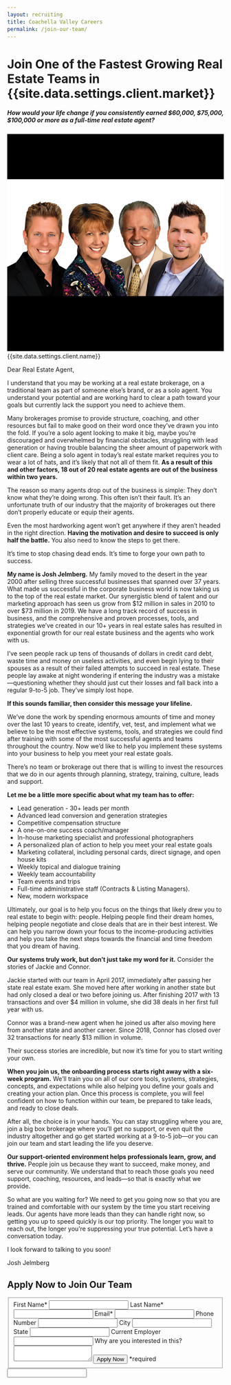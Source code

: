 ```yaml
---
layout: recruiting
title: Coachella Valley Careers
permalink: /join-our-team/
---
```

<div class="recruiting-page">
<h1 class="join-us">Join One of the Fastest Growing Real Estate Teams in {{site.data.settings.client.market}}</h1>
<h5 class="join-us-subtitle">How would your life change if you consistently earned $60,000, $75,000, $100,000 or more as a full-time real estate agent?</h5>
<div class="recruiting-photo">
<span class="client-image-container">
<img src="/img/headshot.jpg" alt="{{site.data.settings.client.name}}" class="client-image"/>
</span>
<figcaption class="caption">{{site.data.settings.client.name}}</figcaption>
</div>

<p>Dear Real Estate Agent,</p>

<p>I understand that you may be working at a real estate brokerage, on a traditional team as part of someone else’s brand, or as a solo agent. You understand your potential and are working hard to clear a path toward your goals but currently lack the support you need to achieve them.</p>

<p>Many brokerages promise to provide structure, coaching, and other resources but fail to make good on their word once they’ve drawn you into the fold. If you’re a solo agent looking to make it big, maybe you’re discouraged and overwhelmed by financial obstacles, struggling with lead generation or having trouble balancing the sheer amount of paperwork with client care. Being a solo agent in today’s real estate market requires you to wear a lot of hats, and it’s likely that not all of them fit. <strong>As a result of this and other factors, 18 out of 20 real estate agents are out of the business within two years.</strong> </p>

<p>The reason so many agents drop out of the business is simple: They don’t know what they’re doing wrong. This often isn’t their fault. It’s an unfortunate truth of our industry that the majority of brokerages out there don’t properly educate or equip their agents.</p>

<p>Even the most hardworking agent won’t get anywhere if they aren’t headed in the right direction. <strong>Having the motivation and desire to succeed is only half the battle.</strong> You also need to know the steps to get there. </p>

<p>It’s time to stop chasing dead ends. It’s time to forge your own path to success.</p>

<p><strong>My name is Josh Jelmberg.</strong> My family moved to the desert in the year 2000 after selling three successful businesses that spanned over 37 years. What made us successful in the corporate business world is now taking us to the top of the real estate market. Our synergistic blend of talent and our marketing approach has seen us grow from $12 million in sales in 2010 to over $73 million in 2019. We have a long track record of success in business, and the comprehensive and proven processes, tools, and strategies we’ve created in our 10+ years in real estate sales has resulted in exponential growth for our real estate business and the agents who work with us.</p>

<p>I’ve seen people rack up tens of thousands of dollars in credit card debt, waste time and money on useless activities, and even begin lying to their spouses as a result of their failed attempts to succeed in real estate. These people lay awake at night wondering if entering the industry was a mistake—questioning whether they should just cut their losses and fall back into a regular 9-to-5 job. They’ve simply lost hope.</p>

<p><strong>If this sounds familiar, then consider this message your lifeline.</strong></p>

<p>We’ve done the work by spending enormous amounts of time and money over the last 10 years to create, identify, vet, test, and implement what we believe to be the most effective systems, tools, and strategies we could find after training with some of the most successful agents and teams throughout the country. Now we’d like to help you implement these systems into your business to help you meet your real estate goals. </p>

<p>There’s no team or brokerage out there that is willing to invest the resources that we do in our agents through planning, strategy, training, culture, leads and support. </p>

<p><strong>Let me be a little more specific about what my team has to offer:</strong>
<ul class="indent">
<li>Lead generation - 30+ leads per month</li>
<li>Advanced lead conversion and generation strategies</li>
<li>Competitive compensation structure</li>
<li>A one-on-one success coach/manager</li>
<li>In-house marketing specialist and professional photographers</li>
<li>A personalized plan of action to help you meet your real estate goals</li>
<li>Marketing collateral, including personal cards, direct signage, and open house kits</li>
<li>Weekly topical and dialogue training</li>
<li>Weekly team accountability</li>
<li>Team events and trips</li>
<li>Full-time administrative staff (Contracts & Listing Managers).</li>
<li>New, modern workspace</li>
</ul></p>

<p>Ultimately, our goal is to help you focus on the things that likely drew you to real estate to begin with: people. Helping people find their dream homes, helping people negotiate and close deals that are in their best interest. We can help you narrow down your focus to the income-producing activities and help you take the next steps towards the financial and time freedom that you dream of having.</p>

<p><strong>Our systems truly work, but don’t just take my word for it.</strong> Consider the stories of Jackie and Connor.</p>

<p>Jackie started with our team in April 2017, immediately after passing her state real estate exam. She moved here after working in another state but had only closed a deal or two before joining us. After finishing 2017 with 13 transactions and over $4 million in volume, she did 38 deals in her first full year with us.</p>

<p>Connor was a brand-new agent when he joined us after also moving here from another state and another career. Since 2018, Connor has closed over 32 transactions for nearly $13 million in volume.</p>

<p>Their success stories are incredible, but now it’s time for you to start writing your own.</p>

<p><strong>When you join us, the onboarding process starts right away with a six-week program.</strong> We’ll train you on all of our core tools, systems, strategies, concepts, and expectations while also helping you define your goals and creating your action plan. Once this process is complete, you will feel confident on how to function within our team, be prepared to take leads, and ready to close deals.</p>

<p>After all, the choice is in your hands. You can stay struggling where you are, join a big box brokerage where you’ll get no support, or even quit the industry altogether and go get started working at a 9-to-5 job—or you can join our team and start leading the life you deserve.</p>

<p><strong>Our support-oriented environment helps professionals learn, grow, and thrive.</strong> People join us because they want to succeed, make money, and serve our community. We understand that to reach those goals you need support, coaching, resources, and leads—so that is exactly what we provide.</p>

<p>So what are you waiting for? We need to get you going now so that you are trained and comfortable with our system by the time you start receiving leads. Our agents have more leads than they can handle right now, so getting you up to speed quickly is our top priority. The longer you wait to reach out, the longer you’re suppressing your true potential. Let’s have a conversation today.</p>

<a name="apply"></a>
<p>I look forward to talking to you soon!</p>

<p>Josh Jelmberg</p>


<h2 class="recruiting">Apply Now to Join Our Team</h2>

<form method="post" class="home-value cta-forms" action="https://formspree.io/{{site.data.settings.client.email}}" onsubmit="return setReturn()">
					<fieldset><label for="firstname">First Name*</label> <input type="text" required="" name="firstname" /> <label for="lastname">Last Name*</label> <input type="text" required="" name="lastname" /> <label for="email">Email*</label> <input type="text" name="name" /> <label for="phone">Phone Number </label> <input type="tel" name="phone" />
						<!--base32-c9gq6t9k68pkcd3jcwpp4rbkcmtk4-base32--><label for="city">City </label> <input type="text" name="city" /> <label for="state">State </label> <input type="text" name="state" /> <label for="employer">Current Employer </label> <input type="text" name="employer" /> <label for="message">Why are you interested in this? </label><textarea name="employer"></textarea>
						<!--base32-c9gq6t9k68pk8cbme5gq4uv4cguqachj70r2urk1edjk6cg-base32--><input class="submit light-light" type="submit" value="Apply Now" name="submitrecruitingForm" /> <span class="asterisk">*required</span></fieldset>
					<!--base32-c9gq6t9k68pk8c9he1t7cxkecdkpedhpe9h6at3me5r7ee1kddhpwx9q71up4tb3f1u6mc3mdcwp6vkg6rw3gc1dc9gq6t9k68-base32-->
					<div class="hidden"><input type="hidden" value="{{site.data.settings.client.email}}" name="_to" /> <input type="hidden" value="Recruiting Contact Request Message From Your Vyral Careers and Training Video Blog" name="_subject" /> <input type="text" name="_gotcha" /></div>
				</form>
</div>
